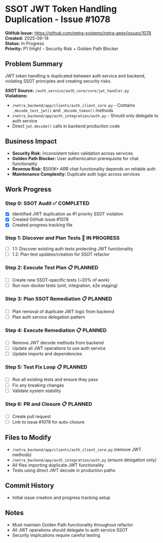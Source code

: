# SSOT JWT Token Handling Duplication - Issue #1078

**GitHub Issue:** https://github.com/netra-systems/netra-apex/issues/1078  
**Created:** 2025-09-14  
**Status:** In Progress  
**Priority:** P1 (High) - Security Risk + Golden Path Blocker

## Problem Summary

JWT token handling is duplicated between auth service and backend, violating SSOT principles and creating security risks.

**SSOT Source:** `/auth_service/auth_core/core/jwt_handler.py`  
**Violations:**
- `/netra_backend/app/clients/auth_client_core.py` - Contains `_decode_test_jwt()` and `_decode_token()` methods
- `/netra_backend/app/auth_integration/auth.py` - Should only delegate to auth service
- Direct `jwt.decode()` calls in backend production code

## Business Impact
- **Security Risk:** Inconsistent token validation across services
- **Golden Path Blocker:** User authentication prerequisite for chat functionality 
- **Revenue Risk:** $500K+ ARR chat functionality depends on reliable auth
- **Maintenance Complexity:** Duplicate auth logic across services

## Work Progress

### Step 0: SSOT Audit ✅ COMPLETED
- [x] Identified JWT duplication as #1 priority SSOT violation
- [x] Created GitHub issue #1078
- [x] Created progress tracking file

### Step 1: Discover and Plan Tests 🔄 IN PROGRESS
- [ ] 1.1: Discover existing auth tests protecting JWT functionality
- [ ] 1.2: Plan test updates/creation for SSOT refactor

### Step 2: Execute Test Plan 📋 PLANNED
- [ ] Create new SSOT-specific tests (~20% of work)
- [ ] Run non-docker tests (unit, integration, e2e staging)

### Step 3: Plan SSOT Remediation 📋 PLANNED
- [ ] Plan removal of duplicate JWT logic from backend
- [ ] Plan auth service delegation pattern

### Step 4: Execute Remediation 📋 PLANNED
- [ ] Remove JWT decode methods from backend
- [ ] Update all JWT operations to use auth service
- [ ] Update imports and dependencies

### Step 5: Test Fix Loop 📋 PLANNED
- [ ] Run all existing tests and ensure they pass
- [ ] Fix any breaking changes
- [ ] Validate system stability

### Step 6: PR and Closure 📋 PLANNED
- [ ] Create pull request
- [ ] Link to issue #1078 for auto-closure

## Files to Modify
- `/netra_backend/app/clients/auth_client_core.py` (remove JWT methods)
- `/netra_backend/app/auth_integration/auth.py` (ensure delegation only)
- All files importing duplicate JWT functionality
- Tests using direct JWT decode in production paths

## Commit History
- Initial issue creation and progress tracking setup

## Notes
- Must maintain Golden Path functionality throughout refactor
- All JWT operations should delegate to auth service SSOT
- Security implications require careful testing